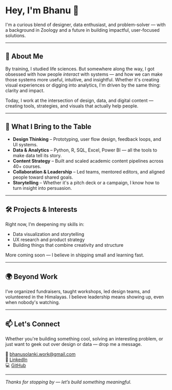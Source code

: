 # Hey, I'm Bhanu 👋

I'm a curious blend of designer, data enthusiast, and problem-solver — with a background in Zoology and a future in building impactful, user-focused solutions.

---

## 🌱 About Me

By training, I studied life sciences. But somewhere along the way, I got obsessed with how people *interact* with systems — and how we can make those systems more useful, intuitive, and insightful. Whether it's creating visual experiences or digging into analytics, I'm driven by the same thing: clarity and impact.

Today, I work at the intersection of design, data, and digital content — creating tools, strategies, and visuals that actually help people.

---

## 🧠 What I Bring to the Table

- **Design Thinking** – Prototyping, user flow design, feedback loops, and UI systems.
- **Data & Analytics** – Python, R, SQL, Excel, Power BI — all the tools to make data tell its story.
- **Content Strategy** – Built and scaled academic content pipelines across 40+ courses.
- **Collaboration & Leadership** – Led teams, mentored editors, and aligned people toward shared goals.
- **Storytelling** – Whether it's a pitch deck or a campaign, I know how to turn insight into persuasion.

---

## 🛠 Projects & Interests

Right now, I’m deepening my skills in:

- Data visualization and storytelling  
- UX research and product strategy  
- Building things that combine creativity and structure  

More coming soon — I believe in shipping small and learning fast.

---

## 🌍 Beyond Work

I’ve organized fundraisers, taught workshops, led design teams, and volunteered in the Himalayas. I believe leadership means showing up, even when nobody's watching.

---

## 📫 Let's Connect

Whether you're building something cool, solving an interesting problem, or just want to geek out over design or data — drop me a message.

📧 bhanusolanki.work@gmail.com  
🔗 [LinkedIn](https://www.linkedin.com/in/bhanusolanki1811/)  
💻 [GitHub](#)

---

_Thanks for stopping by — let’s build something meaningful._

